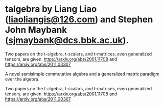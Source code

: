 # talgebra by Liang Liao (liaoliangis@126.com) and Stephen John Maybank (sjmaybank@dcs.bbk.ac.uk). 
Two papers on the t-algebra, t-scalars, and t-matrices, even generalized tensors, are given. 
https://arxiv.org/abs/2001.11708 and https://arxiv.org/abs/2011.00307

A novel semisimple commutative algebra and a generalized matrix paradigm over the algebra.  

Two papers on the t-algebra, t-scalars, and t-matrices, even generalized tensors, are given. 
https://arxiv.org/abs/2001.11708 and https://arxiv.org/abs/2011.00307

